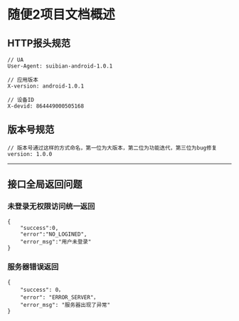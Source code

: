 # 随便2项目文档概述

## HTTP报头规范

	// UA
	User-Agent: suibian-android-1.0.1

	// 应用版本
	X-version: android-1.0.1

	// 设备ID
	X-devid: 864449000505168

## 版本号规范

	// 版本号通过这样的方式命名，第一位为大版本，第二位为功能迭代，第三位为bug修复
	version: 1.0.0

---

## 接口全局返回问题

### 未登录无权限访问统一返回
	{
		"success":0,
		"error":"NO_LOGINED",
		"error_msg":"用户未登录"
	}

### 服务器错误返回
	{
		"success": 0，
		"error": "ERROR_SERVER"，
		"error_msg": "服务器出现了异常"
	}
